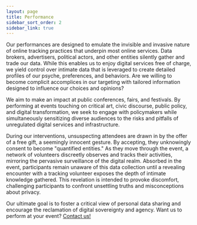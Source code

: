 ```yaml
---
layout: page
title: Performance
sidebar_sort_order: 2
sidebar_link: true
---
```




Our performances are designed to emulate the invisible and invasive nature of online tracking practices that underpin most online services.
Data brokers, advertisers, political actors, and other entities silently gather and trade our data. While this enables us to enjoy digital services free of charge, we yield control over intimate data that is leveraged to create detailed profiles of our psyche, preferences, and behaviors. Are we willing to become complicit accomplices in our targeting with tailored information designed to influence our choices and opinions? 

We aim to make an impact at public conferences, fairs, and festivals. By performing at events touching on critical art, civic discourse, public policy, and digital transformation, we seek to engage with policymakers while simultaneously sensitizing diverse audiences to the risks and pitfalls of unregulated digital services and infrastructure.

During our interventions, unsuspecting attendees are drawn in by the offer of a free gift, a seemingly innocent gesture. By accepting, they unknowingly consent to become "quantified entities." As they move through the event, a network of volunteers discreetly observes and tracks their activities, mirroring the pervasive surveillance of the digital realm. Absorbed in the event, participants remain unaware of this data collection until a revealing encounter with a tracking volunteer exposes the depth of intimate knowledge gathered. This revelation is intended to provoke discomfort, challenging participants to confront unsettling truths and misconceptions about privacy. 

Our ultimate goal is to foster a critical view of personal data sharing and encourage the reclamation of digital sovereignty and agency.
Want us to perform at your event? [Contact us!](mailto:theinvisiblevisible@protonmail.com)